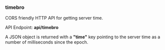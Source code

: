 ### timebro

CORS friendly HTTP API for getting server time.

API Endpoint: **api/timebro**

A JSON object is returned with a **"time"** key pointing to the server time as a number of milliseconds since the epoch.
